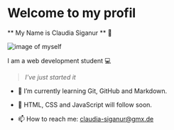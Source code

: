 # Welcome to my profil

** My Name is Claudia Siganur ** 👋

![image of myself](![image](https://github.com/Claudia-Siganur/Claudia-Siganur/assets/152084308/6f4a8600-3f05-4952-b801-3347fe720604)
)

I am a web development student 💻

> *I've just started it*

- 🌱 I’m currently learning Git, GitHub and Markdown.
- 🌱 HTML, CSS and JavaScript will follow soon.

- 📫 How to reach me: claudia-siganur@gmx.de


